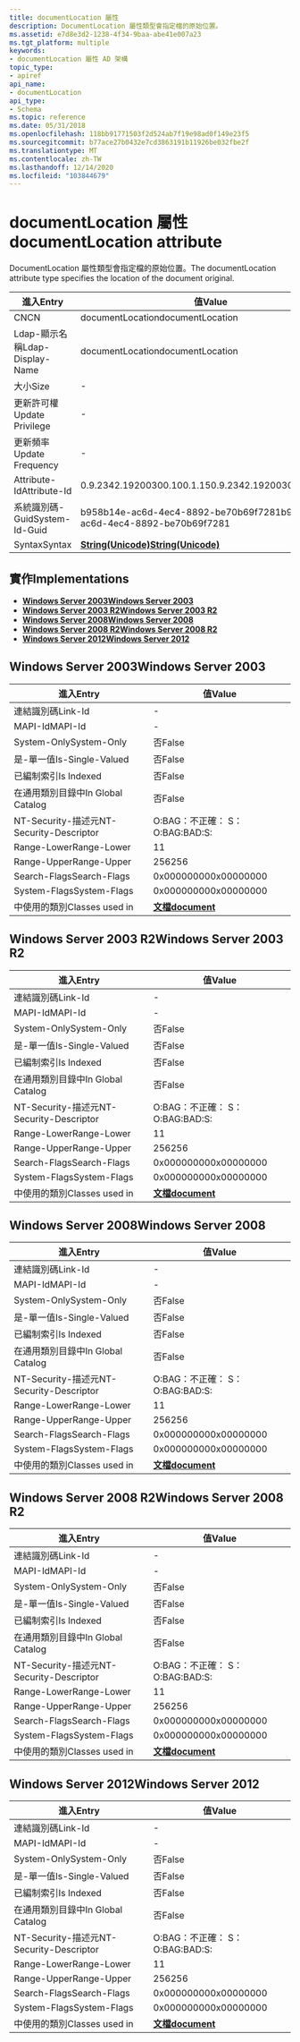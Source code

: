 ```yaml
---
title: documentLocation 屬性
description: DocumentLocation 屬性類型會指定檔的原始位置。
ms.assetid: e7d8e3d2-1238-4f34-9baa-abe41e007a23
ms.tgt_platform: multiple
keywords:
- documentLocation 屬性 AD 架構
topic_type:
- apiref
api_name:
- documentLocation
api_type:
- Schema
ms.topic: reference
ms.date: 05/31/2018
ms.openlocfilehash: 118bb91771503f2d524ab7f19e98ad0f149e23f5
ms.sourcegitcommit: b77ace27b0432e7cd3863191b11926be032fbe2f
ms.translationtype: MT
ms.contentlocale: zh-TW
ms.lasthandoff: 12/14/2020
ms.locfileid: "103844679"
---
```

# <a name="documentlocation-attribute"></a><span data-ttu-id="56785-104">documentLocation 屬性</span><span class="sxs-lookup"><span data-stu-id="56785-104">documentLocation attribute</span></span>

<span data-ttu-id="56785-105">DocumentLocation 屬性類型會指定檔的原始位置。</span><span class="sxs-lookup"><span data-stu-id="56785-105">The documentLocation attribute type specifies the location of the document original.</span></span>



| <span data-ttu-id="56785-106">進入</span><span class="sxs-lookup"><span data-stu-id="56785-106">Entry</span></span> | <span data-ttu-id="56785-107">值</span><span class="sxs-lookup"><span data-stu-id="56785-107">Value</span></span> |
|-------------------|---------------------------------------------|
| <span data-ttu-id="56785-108">CN</span><span class="sxs-lookup"><span data-stu-id="56785-108">CN</span></span>                | <span data-ttu-id="56785-109">documentLocation</span><span class="sxs-lookup"><span data-stu-id="56785-109">documentLocation</span></span>                            |
| <span data-ttu-id="56785-110">Ldap-顯示名稱</span><span class="sxs-lookup"><span data-stu-id="56785-110">Ldap-Display-Name</span></span> | <span data-ttu-id="56785-111">documentLocation</span><span class="sxs-lookup"><span data-stu-id="56785-111">documentLocation</span></span>                            |
| <span data-ttu-id="56785-112">大小</span><span class="sxs-lookup"><span data-stu-id="56785-112">Size</span></span>              | \-                                          |
| <span data-ttu-id="56785-113">更新許可權</span><span class="sxs-lookup"><span data-stu-id="56785-113">Update Privilege</span></span>  | \-                                          |
| <span data-ttu-id="56785-114">更新頻率</span><span class="sxs-lookup"><span data-stu-id="56785-114">Update Frequency</span></span>  | \-                                          |
| <span data-ttu-id="56785-115">Attribute-Id</span><span class="sxs-lookup"><span data-stu-id="56785-115">Attribute-Id</span></span>      | <span data-ttu-id="56785-116">0.9.2342.19200300.100.1.15</span><span class="sxs-lookup"><span data-stu-id="56785-116">0.9.2342.19200300.100.1.15</span></span>                  |
| <span data-ttu-id="56785-117">系統識別碼-Guid</span><span class="sxs-lookup"><span data-stu-id="56785-117">System-Id-Guid</span></span>    | <span data-ttu-id="56785-118">b958b14e-ac6d-4ec4-8892-be70b69f7281</span><span class="sxs-lookup"><span data-stu-id="56785-118">b958b14e-ac6d-4ec4-8892-be70b69f7281</span></span>        |
| <span data-ttu-id="56785-119">Syntax</span><span class="sxs-lookup"><span data-stu-id="56785-119">Syntax</span></span>            | [<span data-ttu-id="56785-120">**String(Unicode)**</span><span class="sxs-lookup"><span data-stu-id="56785-120">**String(Unicode)**</span></span>](s-string-unicode.md) |



## <a name="implementations"></a><span data-ttu-id="56785-121">實作</span><span class="sxs-lookup"><span data-stu-id="56785-121">Implementations</span></span>

-   [<span data-ttu-id="56785-122">**Windows Server 2003**</span><span class="sxs-lookup"><span data-stu-id="56785-122">**Windows Server 2003**</span></span>](#windows-server-2003)
-   [<span data-ttu-id="56785-123">**Windows Server 2003 R2**</span><span class="sxs-lookup"><span data-stu-id="56785-123">**Windows Server 2003 R2**</span></span>](#windows-server-2003-r2)
-   [<span data-ttu-id="56785-124">**Windows Server 2008**</span><span class="sxs-lookup"><span data-stu-id="56785-124">**Windows Server 2008**</span></span>](#windows-server-2008)
-   [<span data-ttu-id="56785-125">**Windows Server 2008 R2**</span><span class="sxs-lookup"><span data-stu-id="56785-125">**Windows Server 2008 R2**</span></span>](#windows-server-2008-r2)
-   [<span data-ttu-id="56785-126">**Windows Server 2012**</span><span class="sxs-lookup"><span data-stu-id="56785-126">**Windows Server 2012**</span></span>](#windows-server-2012)

## <a name="windows-server-2003"></a><span data-ttu-id="56785-127">Windows Server 2003</span><span class="sxs-lookup"><span data-stu-id="56785-127">Windows Server 2003</span></span>



| <span data-ttu-id="56785-128">進入</span><span class="sxs-lookup"><span data-stu-id="56785-128">Entry</span></span> | <span data-ttu-id="56785-129">值</span><span class="sxs-lookup"><span data-stu-id="56785-129">Value</span></span> |
|------------------------|-------------------------------------------|
| <span data-ttu-id="56785-130">連結識別碼</span><span class="sxs-lookup"><span data-stu-id="56785-130">Link-Id</span></span>                | \-                                        |
| <span data-ttu-id="56785-131">MAPI-Id</span><span class="sxs-lookup"><span data-stu-id="56785-131">MAPI-Id</span></span>                | \-                                        |
| <span data-ttu-id="56785-132">System-Only</span><span class="sxs-lookup"><span data-stu-id="56785-132">System-Only</span></span>            | <span data-ttu-id="56785-133">否</span><span class="sxs-lookup"><span data-stu-id="56785-133">False</span></span>                                     |
| <span data-ttu-id="56785-134">是-單一值</span><span class="sxs-lookup"><span data-stu-id="56785-134">Is-Single-Valued</span></span>       | <span data-ttu-id="56785-135">否</span><span class="sxs-lookup"><span data-stu-id="56785-135">False</span></span>                                     |
| <span data-ttu-id="56785-136">已編制索引</span><span class="sxs-lookup"><span data-stu-id="56785-136">Is Indexed</span></span>             | <span data-ttu-id="56785-137">否</span><span class="sxs-lookup"><span data-stu-id="56785-137">False</span></span>                                     |
| <span data-ttu-id="56785-138">在通用類別目錄中</span><span class="sxs-lookup"><span data-stu-id="56785-138">In Global Catalog</span></span>      | <span data-ttu-id="56785-139">否</span><span class="sxs-lookup"><span data-stu-id="56785-139">False</span></span>                                     |
| <span data-ttu-id="56785-140">NT-Security-描述元</span><span class="sxs-lookup"><span data-stu-id="56785-140">NT-Security-Descriptor</span></span> | <span data-ttu-id="56785-141">O:BAG：不正確： S：</span><span class="sxs-lookup"><span data-stu-id="56785-141">O:BAG:BAD:S:</span></span>                              |
| <span data-ttu-id="56785-142">Range-Lower</span><span class="sxs-lookup"><span data-stu-id="56785-142">Range-Lower</span></span>            | <span data-ttu-id="56785-143">1</span><span class="sxs-lookup"><span data-stu-id="56785-143">1</span></span>                                         |
| <span data-ttu-id="56785-144">Range-Upper</span><span class="sxs-lookup"><span data-stu-id="56785-144">Range-Upper</span></span>            | <span data-ttu-id="56785-145">256</span><span class="sxs-lookup"><span data-stu-id="56785-145">256</span></span>                                       |
| <span data-ttu-id="56785-146">Search-Flags</span><span class="sxs-lookup"><span data-stu-id="56785-146">Search-Flags</span></span>           | <span data-ttu-id="56785-147">0x00000000</span><span class="sxs-lookup"><span data-stu-id="56785-147">0x00000000</span></span>                                |
| <span data-ttu-id="56785-148">System-Flags</span><span class="sxs-lookup"><span data-stu-id="56785-148">System-Flags</span></span>           | <span data-ttu-id="56785-149">0x00000000</span><span class="sxs-lookup"><span data-stu-id="56785-149">0x00000000</span></span>                                |
| <span data-ttu-id="56785-150">中使用的類別</span><span class="sxs-lookup"><span data-stu-id="56785-150">Classes used in</span></span>        | [<span data-ttu-id="56785-151">**文檔**</span><span class="sxs-lookup"><span data-stu-id="56785-151">**document**</span></span>](c-document.md)<br/> |



## <a name="windows-server-2003-r2"></a><span data-ttu-id="56785-152">Windows Server 2003 R2</span><span class="sxs-lookup"><span data-stu-id="56785-152">Windows Server 2003 R2</span></span>



| <span data-ttu-id="56785-153">進入</span><span class="sxs-lookup"><span data-stu-id="56785-153">Entry</span></span> | <span data-ttu-id="56785-154">值</span><span class="sxs-lookup"><span data-stu-id="56785-154">Value</span></span> |
|------------------------|-------------------------------------------|
| <span data-ttu-id="56785-155">連結識別碼</span><span class="sxs-lookup"><span data-stu-id="56785-155">Link-Id</span></span>                | \-                                        |
| <span data-ttu-id="56785-156">MAPI-Id</span><span class="sxs-lookup"><span data-stu-id="56785-156">MAPI-Id</span></span>                | \-                                        |
| <span data-ttu-id="56785-157">System-Only</span><span class="sxs-lookup"><span data-stu-id="56785-157">System-Only</span></span>            | <span data-ttu-id="56785-158">否</span><span class="sxs-lookup"><span data-stu-id="56785-158">False</span></span>                                     |
| <span data-ttu-id="56785-159">是-單一值</span><span class="sxs-lookup"><span data-stu-id="56785-159">Is-Single-Valued</span></span>       | <span data-ttu-id="56785-160">否</span><span class="sxs-lookup"><span data-stu-id="56785-160">False</span></span>                                     |
| <span data-ttu-id="56785-161">已編制索引</span><span class="sxs-lookup"><span data-stu-id="56785-161">Is Indexed</span></span>             | <span data-ttu-id="56785-162">否</span><span class="sxs-lookup"><span data-stu-id="56785-162">False</span></span>                                     |
| <span data-ttu-id="56785-163">在通用類別目錄中</span><span class="sxs-lookup"><span data-stu-id="56785-163">In Global Catalog</span></span>      | <span data-ttu-id="56785-164">否</span><span class="sxs-lookup"><span data-stu-id="56785-164">False</span></span>                                     |
| <span data-ttu-id="56785-165">NT-Security-描述元</span><span class="sxs-lookup"><span data-stu-id="56785-165">NT-Security-Descriptor</span></span> | <span data-ttu-id="56785-166">O:BAG：不正確： S：</span><span class="sxs-lookup"><span data-stu-id="56785-166">O:BAG:BAD:S:</span></span>                              |
| <span data-ttu-id="56785-167">Range-Lower</span><span class="sxs-lookup"><span data-stu-id="56785-167">Range-Lower</span></span>            | <span data-ttu-id="56785-168">1</span><span class="sxs-lookup"><span data-stu-id="56785-168">1</span></span>                                         |
| <span data-ttu-id="56785-169">Range-Upper</span><span class="sxs-lookup"><span data-stu-id="56785-169">Range-Upper</span></span>            | <span data-ttu-id="56785-170">256</span><span class="sxs-lookup"><span data-stu-id="56785-170">256</span></span>                                       |
| <span data-ttu-id="56785-171">Search-Flags</span><span class="sxs-lookup"><span data-stu-id="56785-171">Search-Flags</span></span>           | <span data-ttu-id="56785-172">0x00000000</span><span class="sxs-lookup"><span data-stu-id="56785-172">0x00000000</span></span>                                |
| <span data-ttu-id="56785-173">System-Flags</span><span class="sxs-lookup"><span data-stu-id="56785-173">System-Flags</span></span>           | <span data-ttu-id="56785-174">0x00000000</span><span class="sxs-lookup"><span data-stu-id="56785-174">0x00000000</span></span>                                |
| <span data-ttu-id="56785-175">中使用的類別</span><span class="sxs-lookup"><span data-stu-id="56785-175">Classes used in</span></span>        | [<span data-ttu-id="56785-176">**文檔**</span><span class="sxs-lookup"><span data-stu-id="56785-176">**document**</span></span>](c-document.md)<br/> |



## <a name="windows-server-2008"></a><span data-ttu-id="56785-177">Windows Server 2008</span><span class="sxs-lookup"><span data-stu-id="56785-177">Windows Server 2008</span></span>



| <span data-ttu-id="56785-178">進入</span><span class="sxs-lookup"><span data-stu-id="56785-178">Entry</span></span> | <span data-ttu-id="56785-179">值</span><span class="sxs-lookup"><span data-stu-id="56785-179">Value</span></span> |
|------------------------|-------------------------------------------|
| <span data-ttu-id="56785-180">連結識別碼</span><span class="sxs-lookup"><span data-stu-id="56785-180">Link-Id</span></span>                | \-                                        |
| <span data-ttu-id="56785-181">MAPI-Id</span><span class="sxs-lookup"><span data-stu-id="56785-181">MAPI-Id</span></span>                | \-                                        |
| <span data-ttu-id="56785-182">System-Only</span><span class="sxs-lookup"><span data-stu-id="56785-182">System-Only</span></span>            | <span data-ttu-id="56785-183">否</span><span class="sxs-lookup"><span data-stu-id="56785-183">False</span></span>                                     |
| <span data-ttu-id="56785-184">是-單一值</span><span class="sxs-lookup"><span data-stu-id="56785-184">Is-Single-Valued</span></span>       | <span data-ttu-id="56785-185">否</span><span class="sxs-lookup"><span data-stu-id="56785-185">False</span></span>                                     |
| <span data-ttu-id="56785-186">已編制索引</span><span class="sxs-lookup"><span data-stu-id="56785-186">Is Indexed</span></span>             | <span data-ttu-id="56785-187">否</span><span class="sxs-lookup"><span data-stu-id="56785-187">False</span></span>                                     |
| <span data-ttu-id="56785-188">在通用類別目錄中</span><span class="sxs-lookup"><span data-stu-id="56785-188">In Global Catalog</span></span>      | <span data-ttu-id="56785-189">否</span><span class="sxs-lookup"><span data-stu-id="56785-189">False</span></span>                                     |
| <span data-ttu-id="56785-190">NT-Security-描述元</span><span class="sxs-lookup"><span data-stu-id="56785-190">NT-Security-Descriptor</span></span> | <span data-ttu-id="56785-191">O:BAG：不正確： S：</span><span class="sxs-lookup"><span data-stu-id="56785-191">O:BAG:BAD:S:</span></span>                              |
| <span data-ttu-id="56785-192">Range-Lower</span><span class="sxs-lookup"><span data-stu-id="56785-192">Range-Lower</span></span>            | <span data-ttu-id="56785-193">1</span><span class="sxs-lookup"><span data-stu-id="56785-193">1</span></span>                                         |
| <span data-ttu-id="56785-194">Range-Upper</span><span class="sxs-lookup"><span data-stu-id="56785-194">Range-Upper</span></span>            | <span data-ttu-id="56785-195">256</span><span class="sxs-lookup"><span data-stu-id="56785-195">256</span></span>                                       |
| <span data-ttu-id="56785-196">Search-Flags</span><span class="sxs-lookup"><span data-stu-id="56785-196">Search-Flags</span></span>           | <span data-ttu-id="56785-197">0x00000000</span><span class="sxs-lookup"><span data-stu-id="56785-197">0x00000000</span></span>                                |
| <span data-ttu-id="56785-198">System-Flags</span><span class="sxs-lookup"><span data-stu-id="56785-198">System-Flags</span></span>           | <span data-ttu-id="56785-199">0x00000000</span><span class="sxs-lookup"><span data-stu-id="56785-199">0x00000000</span></span>                                |
| <span data-ttu-id="56785-200">中使用的類別</span><span class="sxs-lookup"><span data-stu-id="56785-200">Classes used in</span></span>        | [<span data-ttu-id="56785-201">**文檔**</span><span class="sxs-lookup"><span data-stu-id="56785-201">**document**</span></span>](c-document.md)<br/> |



## <a name="windows-server-2008-r2"></a><span data-ttu-id="56785-202">Windows Server 2008 R2</span><span class="sxs-lookup"><span data-stu-id="56785-202">Windows Server 2008 R2</span></span>



| <span data-ttu-id="56785-203">進入</span><span class="sxs-lookup"><span data-stu-id="56785-203">Entry</span></span> | <span data-ttu-id="56785-204">值</span><span class="sxs-lookup"><span data-stu-id="56785-204">Value</span></span> |
|------------------------|-------------------------------------------|
| <span data-ttu-id="56785-205">連結識別碼</span><span class="sxs-lookup"><span data-stu-id="56785-205">Link-Id</span></span>                | \-                                        |
| <span data-ttu-id="56785-206">MAPI-Id</span><span class="sxs-lookup"><span data-stu-id="56785-206">MAPI-Id</span></span>                | \-                                        |
| <span data-ttu-id="56785-207">System-Only</span><span class="sxs-lookup"><span data-stu-id="56785-207">System-Only</span></span>            | <span data-ttu-id="56785-208">否</span><span class="sxs-lookup"><span data-stu-id="56785-208">False</span></span>                                     |
| <span data-ttu-id="56785-209">是-單一值</span><span class="sxs-lookup"><span data-stu-id="56785-209">Is-Single-Valued</span></span>       | <span data-ttu-id="56785-210">否</span><span class="sxs-lookup"><span data-stu-id="56785-210">False</span></span>                                     |
| <span data-ttu-id="56785-211">已編制索引</span><span class="sxs-lookup"><span data-stu-id="56785-211">Is Indexed</span></span>             | <span data-ttu-id="56785-212">否</span><span class="sxs-lookup"><span data-stu-id="56785-212">False</span></span>                                     |
| <span data-ttu-id="56785-213">在通用類別目錄中</span><span class="sxs-lookup"><span data-stu-id="56785-213">In Global Catalog</span></span>      | <span data-ttu-id="56785-214">否</span><span class="sxs-lookup"><span data-stu-id="56785-214">False</span></span>                                     |
| <span data-ttu-id="56785-215">NT-Security-描述元</span><span class="sxs-lookup"><span data-stu-id="56785-215">NT-Security-Descriptor</span></span> | <span data-ttu-id="56785-216">O:BAG：不正確： S：</span><span class="sxs-lookup"><span data-stu-id="56785-216">O:BAG:BAD:S:</span></span>                              |
| <span data-ttu-id="56785-217">Range-Lower</span><span class="sxs-lookup"><span data-stu-id="56785-217">Range-Lower</span></span>            | <span data-ttu-id="56785-218">1</span><span class="sxs-lookup"><span data-stu-id="56785-218">1</span></span>                                         |
| <span data-ttu-id="56785-219">Range-Upper</span><span class="sxs-lookup"><span data-stu-id="56785-219">Range-Upper</span></span>            | <span data-ttu-id="56785-220">256</span><span class="sxs-lookup"><span data-stu-id="56785-220">256</span></span>                                       |
| <span data-ttu-id="56785-221">Search-Flags</span><span class="sxs-lookup"><span data-stu-id="56785-221">Search-Flags</span></span>           | <span data-ttu-id="56785-222">0x00000000</span><span class="sxs-lookup"><span data-stu-id="56785-222">0x00000000</span></span>                                |
| <span data-ttu-id="56785-223">System-Flags</span><span class="sxs-lookup"><span data-stu-id="56785-223">System-Flags</span></span>           | <span data-ttu-id="56785-224">0x00000000</span><span class="sxs-lookup"><span data-stu-id="56785-224">0x00000000</span></span>                                |
| <span data-ttu-id="56785-225">中使用的類別</span><span class="sxs-lookup"><span data-stu-id="56785-225">Classes used in</span></span>        | [<span data-ttu-id="56785-226">**文檔**</span><span class="sxs-lookup"><span data-stu-id="56785-226">**document**</span></span>](c-document.md)<br/> |



## <a name="windows-server-2012"></a><span data-ttu-id="56785-227">Windows Server 2012</span><span class="sxs-lookup"><span data-stu-id="56785-227">Windows Server 2012</span></span>



| <span data-ttu-id="56785-228">進入</span><span class="sxs-lookup"><span data-stu-id="56785-228">Entry</span></span> | <span data-ttu-id="56785-229">值</span><span class="sxs-lookup"><span data-stu-id="56785-229">Value</span></span> |
|------------------------|-------------------------------------------|
| <span data-ttu-id="56785-230">連結識別碼</span><span class="sxs-lookup"><span data-stu-id="56785-230">Link-Id</span></span>                | \-                                        |
| <span data-ttu-id="56785-231">MAPI-Id</span><span class="sxs-lookup"><span data-stu-id="56785-231">MAPI-Id</span></span>                | \-                                        |
| <span data-ttu-id="56785-232">System-Only</span><span class="sxs-lookup"><span data-stu-id="56785-232">System-Only</span></span>            | <span data-ttu-id="56785-233">否</span><span class="sxs-lookup"><span data-stu-id="56785-233">False</span></span>                                     |
| <span data-ttu-id="56785-234">是-單一值</span><span class="sxs-lookup"><span data-stu-id="56785-234">Is-Single-Valued</span></span>       | <span data-ttu-id="56785-235">否</span><span class="sxs-lookup"><span data-stu-id="56785-235">False</span></span>                                     |
| <span data-ttu-id="56785-236">已編制索引</span><span class="sxs-lookup"><span data-stu-id="56785-236">Is Indexed</span></span>             | <span data-ttu-id="56785-237">否</span><span class="sxs-lookup"><span data-stu-id="56785-237">False</span></span>                                     |
| <span data-ttu-id="56785-238">在通用類別目錄中</span><span class="sxs-lookup"><span data-stu-id="56785-238">In Global Catalog</span></span>      | <span data-ttu-id="56785-239">否</span><span class="sxs-lookup"><span data-stu-id="56785-239">False</span></span>                                     |
| <span data-ttu-id="56785-240">NT-Security-描述元</span><span class="sxs-lookup"><span data-stu-id="56785-240">NT-Security-Descriptor</span></span> | <span data-ttu-id="56785-241">O:BAG：不正確： S：</span><span class="sxs-lookup"><span data-stu-id="56785-241">O:BAG:BAD:S:</span></span>                              |
| <span data-ttu-id="56785-242">Range-Lower</span><span class="sxs-lookup"><span data-stu-id="56785-242">Range-Lower</span></span>            | <span data-ttu-id="56785-243">1</span><span class="sxs-lookup"><span data-stu-id="56785-243">1</span></span>                                         |
| <span data-ttu-id="56785-244">Range-Upper</span><span class="sxs-lookup"><span data-stu-id="56785-244">Range-Upper</span></span>            | <span data-ttu-id="56785-245">256</span><span class="sxs-lookup"><span data-stu-id="56785-245">256</span></span>                                       |
| <span data-ttu-id="56785-246">Search-Flags</span><span class="sxs-lookup"><span data-stu-id="56785-246">Search-Flags</span></span>           | <span data-ttu-id="56785-247">0x00000000</span><span class="sxs-lookup"><span data-stu-id="56785-247">0x00000000</span></span>                                |
| <span data-ttu-id="56785-248">System-Flags</span><span class="sxs-lookup"><span data-stu-id="56785-248">System-Flags</span></span>           | <span data-ttu-id="56785-249">0x00000000</span><span class="sxs-lookup"><span data-stu-id="56785-249">0x00000000</span></span>                                |
| <span data-ttu-id="56785-250">中使用的類別</span><span class="sxs-lookup"><span data-stu-id="56785-250">Classes used in</span></span>        | [<span data-ttu-id="56785-251">**文檔**</span><span class="sxs-lookup"><span data-stu-id="56785-251">**document**</span></span>](c-document.md)<br/> |



 

 





